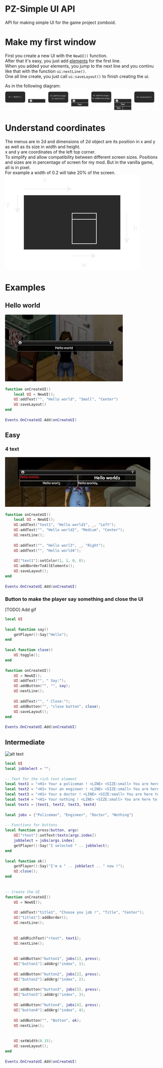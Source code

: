 # PZ-Simple UI API
API for making simple UI for the game project zomboid.  

# Make my first window
First you create a new UI with the `NewUI()` function.  
After that it's easy, you just add [elements](https://github.com/MrBounty/PZ-UI_API/blob/main/Elements%20list.md) for the first line.  
When you added your elements, you jump to the next line and you continu like that with the function `ui:nextLine()`.  
One all line create, you just call `ui:saveLayout()` to finish creating the ui.  

As in the following diagram:
![alt text](https://github.com/MrBounty/PZ-UI_API/blob/main/images/preview%20perso.png)

# Understand coordinates
The menus are in 2d and dimensions of 2d object are its position in x and y as well as its size in width and height.  
x and y are coordinates of the left top corner.  
To simplify and allow compatibility between different screen sizes. Positions and sizes are in percentage of screen for my mod. But in the vanilla game, all is in pixel.  
For example a width of 0.2 will take 20% of the screen.  
![alt text](https://github.com/MrBounty/PZ-UI_API/blob/main/images/schema2d%20(1).png)

# Examples
## Hello world
![alt text](https://github.com/MrBounty/PZ-UI_API/blob/main/images/HelloWorld.jpg)
```lua
function onCreateUI()
    local UI = NewUI();
    UI:addText("", "Hello world", "Small", "Center")
    UI:saveLayout()
end

Events.OnCreateUI.Add(onCreateUI)
```

## Easy
### 4 text
![alt text](https://github.com/MrBounty/PZ-UI_API/blob/main/images/Hello%20x4.jpg)
```lua
function onCreateUI()
    local UI = NewUI();
    UI:addText("text1", "Hello world1", _, "Left");
    UI:addText("", "Hello world2", "Medium", "Center");
    UI:nextLine();

    UI:addText("", "Hello worl3", _, "Right");
    UI:addText("", "Hello world4");

    UI["text1"]:setColor(1, 1, 0, 0);
    UI:addBorderToAllElements();
    UI:saveLayout();
end

Events.OnCreateUI.Add(onCreateUI)
```

### Button to make the player say something and close the UI
[TODO] Add gif
```lua
local UI

local function say()
    getPlayer():Say("Hello");
end

local function close()
    UI:toggle();
end
    
function onCreateUI()
    UI = NewUI();
    UI:addText("", " Say:");
    UI:addButton("", "", say);
    UI:nextLine();
    
    UI:addText("", " Close:");
    UI:addButton("", "close button", close);
    UI:saveLayout();
end

Events.OnCreateUI.Add(onCreateUI)
```

## Intermediate
![alt text](https://github.com/MrBounty/PZ-UI_API/blob/main/images/exemple1.gif)
```lua
local UI
local jobSelect = "";

-- Text for the rich text element
local text1 = "<H1> Your a policeman ! <LINE> <SIZE:small> You are here to protect people ! <LINE> <SIZE:small> <LEFT> You can: <LINE> - Do that <LINE> - And that <LINE> - And a lot more"
local text2 = "<H1> Your an engineer ! <LINE> <SIZE:small> You are here to create thing ! <LINE> <SIZE:small> <LEFT> You can: <LINE> - Do that <LINE> - And that <LINE> - And a lot more"
local text3 = "<H1> Your a doctor ! <LINE> <SIZE:small> You are here to help people ! <LINE> <SIZE:small> <LEFT> You can: <LINE> - Do that <LINE> - And that <LINE> - And a lot more"
local text4 = "<H1> Your nothing ! <LINE> <SIZE:small> You are here to die ! <LINE> <SIZE:small> <LEFT> You can: <LINE> - Do that <LINE> - And that <LINE> - And a lot more"
local texts = {text1, text2, text3, text4}

local jobs = {"Policeman", "Engineer", "Doctor", "Nothing"}

-- Functions for buttons
local function press(button, args)
    UI["rtext"]:setText(texts[args.index])
    jobSelect = jobs[args.index]
    getPlayer():Say("I selected " .. jobSelect);
end

local function ok()
    getPlayer():Say("I'm a " .. jobSelect .. " now !");
    UI:close();
end


-- Create the UI
function onCreateUI()
	UI = NewUI();

    UI:addText("title1", "Choose you job !", "Title", "Center");
    UI["title1"]:addBorder();
    UI:nextLine();


    UI:addRichText("rtext", text1);               
    UI:nextLine();


    UI:addButton("button1", jobs[1], press);
    UI["button1"]:addArg("index", 1);

    UI:addButton("button2", jobs[2], press);
    UI["button2"]:addArg("index", 2);

    UI:addButton("button3", jobs[3], press);
    UI["button3"]:addArg("index", 3);

    UI:addButton("button4", jobs[4], press);
    UI["button4"]:addArg("index", 4);

    UI:addButton("", "Button", ok);
    UI:nextLine();

    
    UI:setWidth(0.15);
    UI:saveLayout();
end

Events.OnCreateUI.Add(onCreateUI)
```
